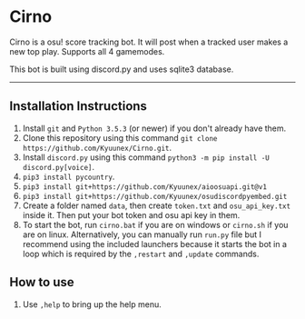 # Cirno
Cirno is a osu! score tracking bot. It will post when a tracked user makes a new top play. Supports all 4 gamemodes.

This bot is built using discord.py and uses sqlite3 database.

---

## Installation Instructions

1. Install `git` and `Python 3.5.3` (or newer) if you don't already have them.
2. Clone this repository using this command `git clone https://github.com/Kyuunex/Cirno.git`.
3. Install `discord.py` using this command `python3 -m pip install -U discord.py[voice]`.
4. `pip3 install pycountry`.
5. `pip3 install git+https://github.com/Kyuunex/aioosuapi.git@v1`
6. `pip3 install git+https://github.com/Kyuunex/osudiscordpyembed.git`
7. Create a folder named `data`, then create `token.txt` and `osu_api_key.txt` inside it. Then put your bot token and osu api key in them. 
8. To start the bot, run `cirno.bat` if you are on windows or `cirno.sh` if you are on linux. Alternatively, you can manually run `run.py` file but I recommend using the included launchers because it starts the bot in a loop which is required by the `,restart` and `,update` commands.

## How to use

1. Use `,help` to bring up the help menu.
